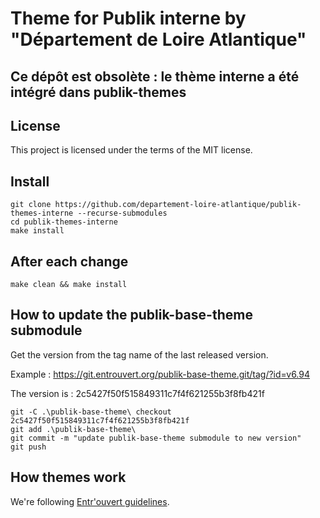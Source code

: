 # Theme for Publik interne by "Département de Loire Atlantique"

## Ce dépôt est obsolète : le thème interne a été intégré dans publik-themes

## License
This project is licensed under the terms of the MIT license.

## Install
```
git clone https://github.com/departement-loire-atlantique/publik-themes-interne --recurse-submodules
cd publik-themes-interne
make install
```

## After each change
```
make clean && make install
```

## How to update the publik-base-theme submodule

Get the version from the tag name of the last released version.

Example :
https://git.entrouvert.org/publik-base-theme.git/tag/?id=v6.94

The version is : 2c5427f50f515849311c7f4f621255b3f8fb421f

````
git -C .\publik-base-theme\ checkout 2c5427f50f515849311c7f4f621255b3f8fb421f 
git add .\publik-base-theme\
git commit -m "update publik-base-theme submodule to new version"
git push
````

## How themes work
We're following [Entr'ouvert guidelines](https://dev.entrouvert.org/projects/prod-eo/wiki/HowDoWeDoThemes).


